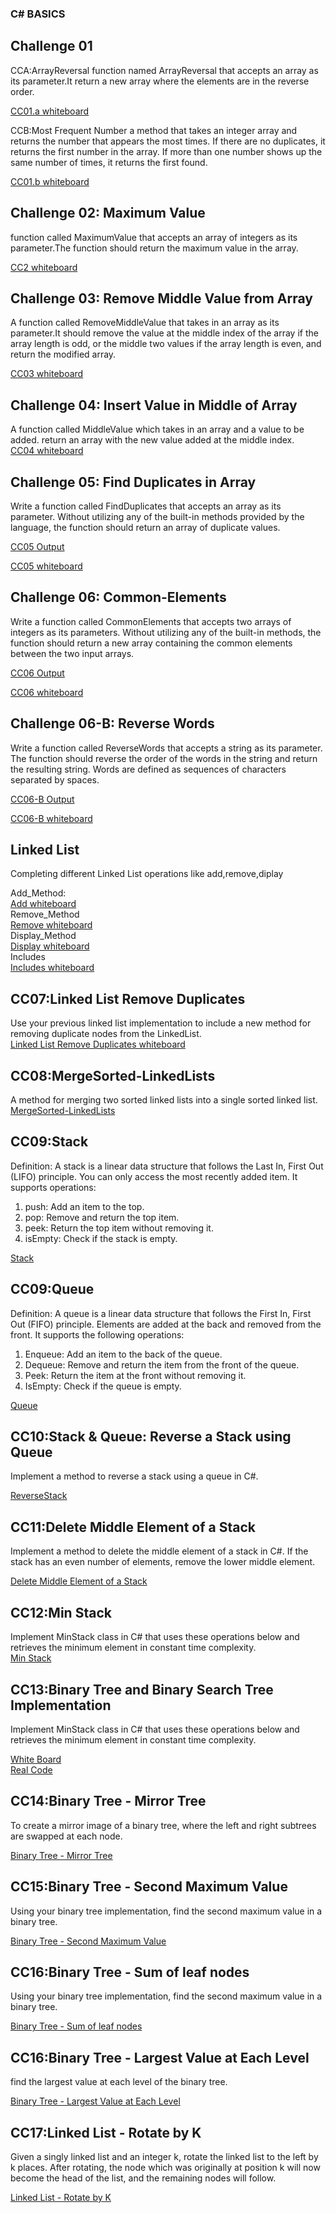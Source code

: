 ### C# BASICS
  
## Challenge 01
 CCA:ArrayReversal
function named ArrayReversal that accepts an array as its parameter.It return a new array where the elements are in the reverse order.  

[CC01.a whiteboard](https://github.com/ReemLSHHSM/challenges-and-data-structures/blob/whiteboard-challenges/C%23BASICS/ArrayReversal/CCA.PNG?raw=true "Visit CC01.a")

CCB:Most Frequent Number
a method that takes an integer array and returns the number that appears the most times. If there are no duplicates, it returns the first number in the array. If more than one number shows up the same number of times, it returns the first found.  


[CC01.b whiteboard](https://github.com/ReemLSHHSM/challenges-and-data-structures/blob/whiteboard-challenges/C%23BASICS/FrequentNumber/CCB.PNG?raw=true "Visit CC01.b")

## Challenge 02: Maximum Value
function called MaximumValue that accepts an array of integers as its parameter.The function should return the maximum value in the array.  

[CC2 whiteboard](https://github.com/ReemLSHHSM/challenges-and-data-structures/blob/master/C%23BASICS/Maximum/CC2.PNG?raw=true "Visit CC02")

  

## Challenge 03: Remove Middle Value from Array  
A function called RemoveMiddleValue that takes in an array as its parameter.It should remove the value at the middle index of the array if the array length is odd, or the middle two values if the array length is even, and return the modified array.  

[CC03 whiteboard](https://github.com/ReemLSHHSM/challenges-and-data-structures/blob/master/C%23BASICS/Remove%20Middle%20Value%20from%20Array/cc3.PNG?raw=true "Visit CC03") 

## Challenge 04: Insert Value in Middle of Array 
A function called MiddleValue which takes in an array and a value to be added. return an array with the new value added at the middle index.  
[CC04 whiteboard](https://github.com/ReemLSHHSM/challenges-and-data-structures/blob/master/C%23BASICS/Insert%20Value%20in%20Middle%20of%20Array/cc4.PNG?raw=true "Visit CC04")   

## Challenge 05: Find Duplicates in Array 
Write a function called FindDuplicates that accepts an array as its parameter. Without utilizing any of the built-in methods provided by the language, the function should return an array of duplicate values.     

[CC05 Output](https://github.com/ReemLSHHSM/challenges-and-data-structures/blob/master/C%23BASICS/Challenges/Find-Duplicates/Capture5.PNG?raw=true "Visit CC05")  

[CC05 whiteboard](https://github.com/ReemLSHHSM/challenges-and-data-structures/blob/master/C%23BASICS/Challenges/Find-Duplicates/cc5.PNG?raw=true "Visit CC05")   


## Challenge 06: Common-Elements 
Write a function called CommonElements that accepts two arrays of integers as its parameters. Without utilizing any of the built-in methods, the function should return a new array containing the common elements between the two input arrays.

[CC06 Output](https://github.com/ReemLSHHSM/challenges-and-data-structures/blob/master/C%23BASICS/Common-Elements/cc6.PNG?raw=true "Visit CC06")  

[CC06 whiteboard](https://github.com/ReemLSHHSM/challenges-and-data-structures/blob/master/C%23BASICS/Common-Elements/cc06.PNG?raw=true "Visit CC06")   

## Challenge 06-B: Reverse Words 
Write a function called ReverseWords that accepts a string as its parameter. The function should reverse the order of the words in the string and return the resulting string. Words are defined as sequences of characters separated by spaces.   

[CC06-B Output](https://github.com/ReemLSHHSM/challenges-and-data-structures/blob/Reverse-Words/C%23BASICS/Reverse%20Words/cc7.PNG?raw=true "Visit CC06-B")  

[CC06-B whiteboard](https://github.com/ReemLSHHSM/challenges-and-data-structures/blob/Reverse-Words/C%23BASICS/Reverse%20Words/cc07.PNG?raw=true "Visit CC06-B")

## Linked List
Completing different Linked List operations like add,remove,diplay  

Add_Method:  
[Add whiteboard](https://github.com/ReemLSHHSM/challenges-and-data-structures/blob/master/C%23BASICS/LinkedList/Add_Node.PNG "Visit Add")   
Remove_Method   
[Remove whiteboard](https://github.com/ReemLSHHSM/challenges-and-data-structures/blob/master/C%23BASICS/LinkedList/Remove.PNG "Visit Remove")   
Display_Method   
[Display whiteboard](https://github.com/ReemLSHHSM/challenges-and-data-structures/blob/master/C%23BASICS/LinkedList/Display.PNG "Visit Display")   
Includes   
[Includes whiteboard](https://github.com/ReemLSHHSM/challenges-and-data-structures/blob/master/C%23BASICS/LinkedList/Includes.PNG "Visit Includes")    

## CC07:Linked List Remove Duplicates   
Use your previous linked list implementation to include a new method for removing duplicate nodes from the LinkedList.   
[Linked List Remove Duplicates whiteboard](https://github.com/ReemLSHHSM/challenges-and-data-structures/blob/master/C%23BASICS/Linked%20List%20Remove%20Duplicates/cc7.PNG "Visit Linked List Remove Duplicates")     

## CC08:MergeSorted-LinkedLists   
A method for merging two sorted linked lists into a single sorted linked list.   
[ MergeSorted-LinkedLists](https://github.com/ReemLSHHSM/challenges-and-data-structures/blob/master/C%23BASICS/MergeSorted-LinkedLists/cc08.PNG?raw=true "Visit  MergeSorted-LinkedLists")      

## CC09:Stack
Definition: A stack is a linear data structure that follows the Last In, First Out (LIFO) principle. You can only access the most recently added item. It supports operations:
1. push: Add an item to the top.
2. pop: Remove and return the top item.
3. peek: Return the top item without removing it.
4. isEmpty: Check if the stack is empty.
   
[Stack](https://github.com/ReemLSHHSM/challenges-and-data-structures/blob/Stack-and-Queue-Implementation/C%23BASICS/Stack%20%26%20Queue/cc08%20stack.PNG "Visit Stack")      

## CC09:Queue
Definition: A queue is a linear data structure that follows the First In, First Out (FIFO) principle. Elements are added at the back and removed from the front. It supports the following operations:
1. Enqueue: Add an item to the back of the queue.
2. Dequeue: Remove and return the item from the front of the queue.
3. Peek: Return the item at the front without removing it.
4. IsEmpty: Check if the queue is empty.
   
[Queue](https://github.com/ReemLSHHSM/challenges-and-data-structures/blob/Stack-and-Queue-Implementation/C%23BASICS/Stack%20%26%20Queue/cc08queue.PNG "Visit Queue")    


## CC10:Stack & Queue: Reverse a Stack using Queue
Implement a method to reverse a stack using a queue in C#.
   

[ReverseStack](https://github.com/ReemLSHHSM/challenges-and-data-structures/blob/master/C%23BASICS/ReverseStackUsingQueue/cc10.PNG "Visit ReverseStack")        

## CC11:Delete Middle Element of a Stack
Implement a method to delete the middle element of a stack in C#. If the stack has an even number of elements, remove the lower middle element.
   
[Delete Middle Element of a Stack](https://github.com/ReemLSHHSM/challenges-and-data-structures/blob/Delete-Middle-Element-Stack/C%23BASICS/DeleteMiddleElement/cc11.PNG?raw=true "Visit Delete Middle Element of a Stack")    

## CC12:Min Stack
Implement MinStack class in C# that uses these operations below and retrieves the minimum element in constant time complexity.   
[Min Stack](https://github.com/ReemLSHHSM/challenges-and-data-structures/blob/Min-Stack/C%23BASICS/MinStack/cc12.PNG?raw=true "Visit Min Stack")   

## CC13:Binary Tree and Binary Search Tree Implementation
Implement MinStack class in C# that uses these operations below and retrieves the minimum element in constant time complexity.   

[White Board](https://github.com/ReemLSHHSM/challenges-and-data-structures/blob/Min-Stack/C%23BASICS/MinStack/cc12.PNG?raw=true "Visit White board")   
[Real Code](https://github.com/ReemLSHHSM/challenges-and-data-structures/blob/Min-Stack/C%23BASICS/MinStack/cc12.PNG?raw=true "Visit Real Code")    

## CC14:Binary Tree - Mirror Tree
To create a mirror image of a binary tree, where the left and right subtrees are swapped at each node.   

[Binary Tree - Mirror Tree](https://github.com/ReemLSHHSM/challenges-and-data-structures/blob/Mirror-Tree/C%23BASICS/Trees/cc14.PNG?raw=true "Visit Binary Tree - Mirror Tree")      

## CC15:Binary Tree - Second Maximum Value
Using your binary tree implementation, find the second maximum value in a binary tree.

[Binary Tree - Second Maximum Value](https://github.com/ReemLSHHSM/challenges-and-data-structures/blob/master/C%23BASICS/Trees/cc15.PNG?raw=true "Visit Binary Tree - Second Maximum Value")     

## CC16:Binary Tree - Sum of leaf nodes
Using your binary tree implementation, find the second maximum value in a binary tree.

[Binary Tree - Sum of leaf nodes](https://github.com/ReemLSHHSM/challenges-and-data-structures/blob/Leaf-Sum/C%23BASICS/Trees/cc16.PNG "Visit Binary Tree - Sum of leaf nodes")    

## CC16:Binary Tree - Largest Value at Each Level
find the largest value at each level of the binary tree.

[Binary Tree - Largest Value at Each Level](https://github.com/ReemLSHHSM/challenges-and-data-structures/blob/Largest-Level-Value/C%23BASICS/Trees/cc17%20(2).PNG "Visit Binary Tree - Largest Value at Each Level")       


## CC17:Linked List - Rotate by K
Given a singly linked list and an integer k, rotate the linked list to the left by k places.
After rotating, the node which was originally at position k will now become the head of the list, and the remaining nodes will follow.

[Linked List - Rotate by K](https://github.com/ReemLSHHSM/challenges-and-data-structures/blob/Linked-List-Rotate-K/C%23BASICS/RotateLinkedList/cc17.PNG "Visit Linked List - Rotate by K")   














